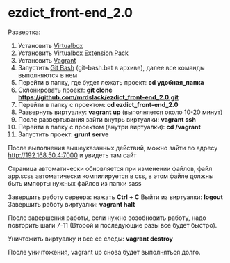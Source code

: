 ezdict_front-end_2.0
====================
Развертка:

1. Установить [Virtualbox][vbox]
2. Установить [Virtualbox Extension Pack][vboxext]
3. Установить [Vagrant][vagrant]
4. Запустить [Git Bash][git] (git-bash.bat в архиве), далее все команды выполняются в нем
5. Перейти в папку, где будет лежать проект: **cd удобная_папка**
6. Склонировать проект: **git clone https://github.com/mrdslack/ezdict_front-end_2.0.git**
7. Перейти в папку с проектом: **cd ezdict_front-end_2.0**
8. Развернуть виртуалку: **vagrant up** (выполняется около 10-20 минут)
9. После развертывания зайти внутрь виртуалки: **vagrant ssh**
10. Перейти в папку с проектом (внутри виртуалки): **cd /vagrant**
11. Запустить проект: **grunt serve**

После выполнения вышеуказанных действий, можно зайти по адресу http://192.168.50.4:7000 и увидеть там сайт

Страница автоматически обновляется при изменении файлов, файл app.scss автоматически компилируется в css, в этом файле должны быть импорты нужных файлов из папки sass

Завершить работу сервера: нажать **Ctrl + C**
Выйти из виртуалки: **logout**
Завершить работу виртуалки: **vagrant halt**

После завершения работы, если нужно возобновить работу, надо повторить шаги 7-11 (Второй и последующие разы все будет быстро).

Уничтожить виртуалку и все ее следы: **vagrant destroy**

После уничтожения, vagrant up снова будет выполняться долго.

[vbox]:http://download.virtualbox.org/virtualbox/4.3.12/VirtualBox-4.3.12-93733-Win.exe
[vboxext]:http://download.virtualbox.org/virtualbox/4.3.12/Oracle_VM_VirtualBox_Extension_Pack-4.3.12-93733.vbox-extpack
[vagrant]:https://dl.bintray.com/mitchellh/vagrant/vagrant_1.6.3.msi
[git]: https://msysgit.googlecode.com/files/PortableGit-1.8.1.2-preview20130201.7z

